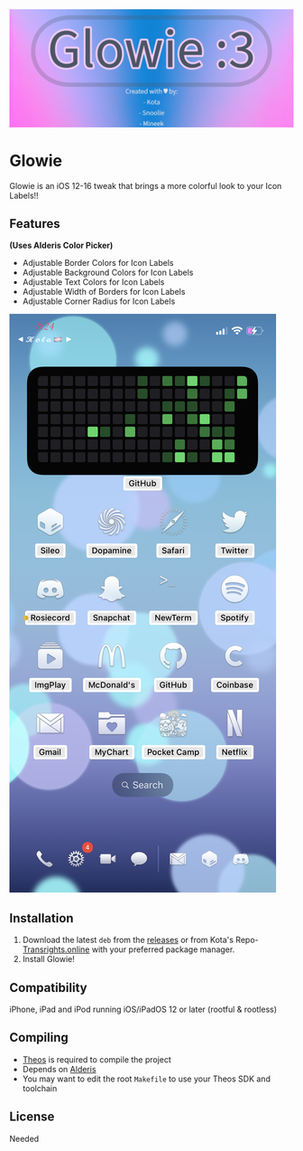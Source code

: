 <img src="./glowprefs/Resources/GlowieImage.png" alt="Preview" />

# Glowie
Glowie is an iOS 12-16 tweak that brings a more colorful look to your Icon Labels!!

## Features
**(Uses Alderis Color Picker)**
  - Adjustable Border Colors for Icon Labels
  - Adjustable Background Colors for Icon Labels
  - Adjustable Text Colors for Icon Labels
  - Adjustable Width of Borders for Icon Labels
  - Adjustable Corner Radius for Icon Labels
<img size=600x200 src="./preview.png"/>

## Installation
1. Download the latest `deb` from the [releases](https://github.com/mineek/Glowie/releases) or from Kota's Repo-[Transrights.online](https://transrights.online/) with your preferred package manager.
2. Install Glowie!

## Compatibility
iPhone, iPad and iPod running iOS/iPadOS 12 or later
(rootful & rootless)

## Compiling
  - [Theos](https://theos.dev/) is required to compile the project
  - Depends on [Alderis](https://github.com/hbang/Alderis)
  - You may want to edit the root `Makefile` to use your Theos SDK and toolchain

## License
Needed
